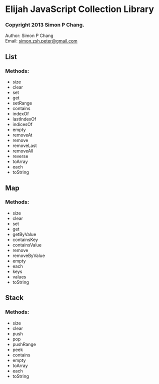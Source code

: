 Elijah JavaScript Collection Library
====================================
### Copyright 2013 Simon P Chang.
Author: Simon P Chang<br>
Email: simon.zsh.peter@gmail.com

List
----
### Methods:

* size
* clear
* set
* get
* setRange
* contains
* indexOf
* lastIndexOf
* indicesOf
* empty
* removeAt
* remove
* removeLast
* removeAll
* reverse
* toArray
* each
* toString

Map
---
### Methods:

* size
* clear
* set
* get
* getByValue
* containsKey
* containsValue
* remove
* removeByValue
* empty
* each
* keys
* values
* toString

Stack
-----
### Methods:

* size
* clear
* push
* pop
* pushRange
* peek
* contains
* empty
* toArray
* each
* toString
